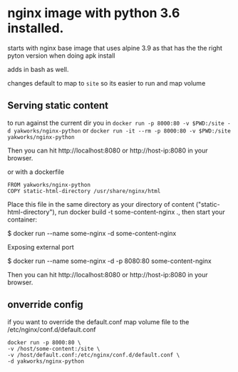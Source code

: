 # nginx image with python 3.6 installed.

starts with nginx base image that uses alpine 3.9 as that has the the right pyton version when doing apk install

adds in bash as well.

changes default to map to `site` so its easier to run and map volume

## Serving static content

to run against the current dir you in
`docker run -p 8000:80 -v $PWD:/site -d yakworks/nginx-python` 
or `docker run -it --rm -p 8000:80 -v $PWD:/site yakworks/nginx-python`

Then you can hit http://localhost:8080 or http://host-ip:8080 in your browser.

or with a dockerfile

```
FROM yakworks/nginx-python
COPY static-html-directory /usr/share/nginx/html
```

Place this file in the same directory as your directory of content ("static-html-directory"), run docker build -t some-content-nginx ., then start your container:

$ docker run --name some-nginx -d some-content-nginx

Exposing external port

$ docker run --name some-nginx -d -p 8080:80 some-content-nginx

Then you can hit http://localhost:8080 or http://host-ip:8080 in your browser.

## onverride config

if you want to override the default.conf map volume file to the /etc/nginx/conf.d/default.conf

```
docker run -p 8000:80 \
-v /host/some-content:/site \
-v /host/default.conf:/etc/nginx/conf.d/default.conf \
-d yakworks/nginx-python
```
